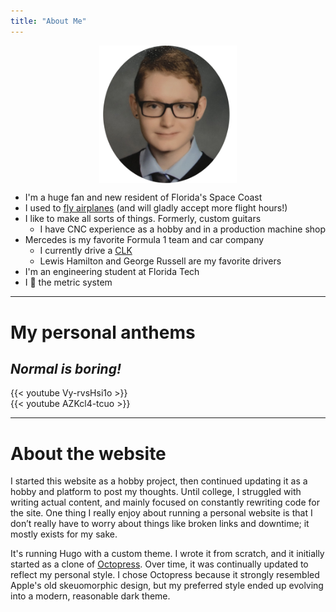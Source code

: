 ```yaml
---
title: "About Me"
---
```

<img style="max-width:25ch; display: block; margin: auto;" src="roundportrait.png">

* I'm a huge fan and new resident of Florida's Space Coast
* I used to [fly airplanes](/pages/flying/) (and will gladly accept more flight hours!)
* I like to make all sorts of things. Formerly, custom guitars
    * I have CNC experience as a hobby and in a production machine shop
* Mercedes is my favorite Formula 1 team and car company
    * I currently drive a [CLK](clk.jpg)
    * Lewis Hamilton and George Russell are my favorite drivers
* I'm an engineering student at Florida Tech
* I 💜 the metric system

---

# My personal anthems

## *Normal is boring!*

{{< youtube Vy-rvsHsi1o >}}
<br>
{{< youtube AZKcl4-tcuo >}}

---

# About the website

I started this website as a hobby project, then continued updating it as a hobby and platform to post my thoughts. Until college, I struggled with writing actual content, and mainly focused on constantly rewriting code for the site. One thing I really enjoy about running a personal website is that I don’t really have to worry about things like broken links and downtime; it mostly exists for my sake. 

It's running Hugo with a custom theme. I wrote it from scratch, and it initially started as a clone of [Octopress](https://github.com/parsiya/Hugo-Octopress). Over time, it was continually updated to reflect my personal style. I chose Octopress because it strongly resembled Apple's old skeuomorphic design, but my preferred style ended up evolving into a modern, reasonable dark theme. 